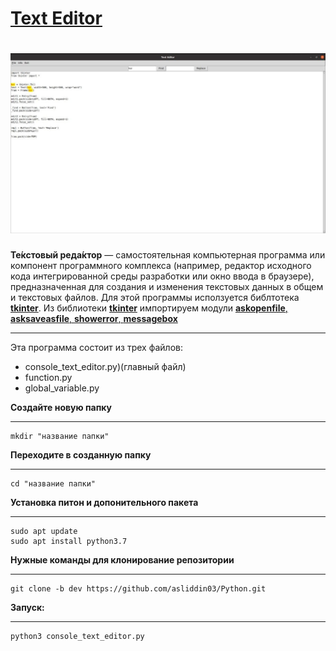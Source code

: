 # [Text Editor](https://ru.wikipedia.org/wiki/%D0%A2%D0%B5%D0%BA%D1%81%D1%82%D0%BE%D0%B2%D1%8B%D0%B9_%D1%80%D0%B5%D0%B4%D0%B0%D0%BA%D1%82%D0%BE%D1%80)
![text editor](picturec/text_editor.jpg)
===
__Те́кстовый реда́ктор__ — самостоятельная компьютерная программа или компонент программного комплекса (например, редактор исходного кода интегрированной среды разработки или окно ввода в браузере), предназначенная для создания и изменения текстовых данных в общем и текстовых файлов.
Для этой программы исползуется библтотека [__tkinter__](https://docs.python.org/3/library/tkinter.html). Из библиотеки [__tkinter__](https://docs.python.org/3/library/tkinter.html) импортируем модули [__askopenfile__, __asksaveasfile__, __showerror__, __messagebox__](https://docs.python.org/3/library/dialog.html#module-tkinter.filedialog)
___
Эта программа состоит из трех файлов:
- console_text_editor.py)(главный файл)
- function.py
- global_variable.py
 
__Создайте новую папку__
***
    mkdir "название папки"
__Переходите в созданную папку__
***
    cd "название папки"
__Установка питон и допонительного пакета__
***
    sudo apt update
    sudo apt install python3.7
__Нужные команды для клонирование репозитории__
***
    git clone -b dev https://github.com/asliddin03/Python.git
__Запуск:__
***
    python3 console_text_editor.py
